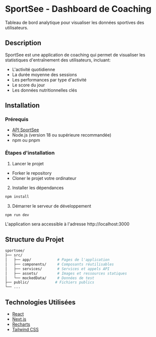 # SportSee - Dashboard de Coaching

Tableau de bord analytique pour visualiser les données sportives des utilisateurs.

## Description

SportSee est une application de coaching qui permet de visualiser les statistiques d'entraînement des utilisateurs, incluant:

-   L'activité quotidienne
-   La durée moyenne des sessions
-   Les performances par type d'activité
-   Le score du jour
-   Les données nutritionnelles clés

## Installation

### Prérequis

-   [API SportSee](https://github.com/OpenClassrooms-Student-Center/SportSee)
-   Node.js (version 18 ou supérieure recommandée)
-   npm ou pnpm

### Étapes d'installation

1. Lancer le projet

-   Forker le repository
-   Cloner le projet votre ordinateur

2. Installer les dépendances

```bash
npm install
```

3. Démarrer le serveur de développement

```bash
npm run dev
```

L'application sera accessible à l'adresse http://localhost:3000

## Structure du Projet

```bash
sportsee/
├── src/
│   ├── app/            # Pages de l'application
│   ├── components/     # Composants réutilisables
│   ├── services/       # Services et appels API
│   ├── assets/         # Images et ressources statiques
│   └── mockedData/     # Données de test
├── public/            # Fichiers publics
└── ...
```

## Technologies Utilisées

-   [React](https://reactjs.org/)
-   [Next.js](https://nextjs.org/)
-   [Recharts](https://recharts.org/en-US/)
-   [Tailwind CSS](https://tailwindcss.com/)
